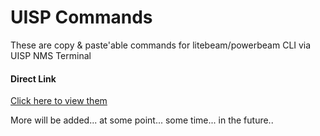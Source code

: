 # UISP Commands
These are copy & paste'able commands for litebeam/powerbeam CLI via UISP NMS Terminal

#### Direct Link
[Click here to view them](https://github.com/KopyrightKode/UISP-CLI-Commands/blob/main/UISP%20CLI%20Commands.md)


More will be added... at some point... some time... in the future..
